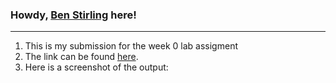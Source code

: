 ### Howdy, [Ben Stirling](https://github.com/abenstirling) here! 
---
1. This is my submission for the week 0 lab assigment
2. The link can be found [here](https://dev.abenstirling.com/CSE15L-Week-0/).
3. Here is a screenshot of the output:
   ![]()
